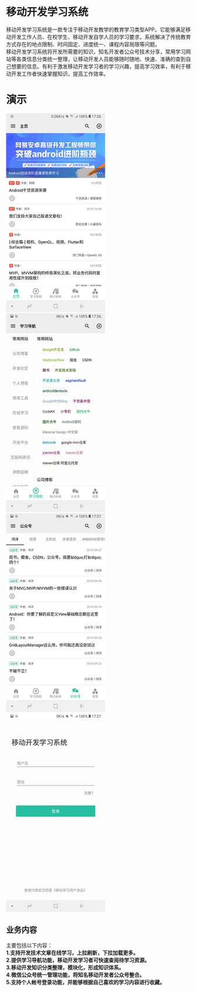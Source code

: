 # 移动开发学习系统
移动开发学习系统是一款专注于移动开发教学的教育学习类型APP。它能够满足移动开发工作人员、在校学生、移动开发自学人员的学习要求，系统解决了传统教育方式存在的地点限制、时间固定、进度统一、课程内容局限等问题。  
移动开发学习系统将开发所需要的知识，知名开发者公众号技术分享，常用学习网站等各类信息分类统一整理，让移动开发人员能够随时随地、快速、准确的查到自己想要的信息。有利于激发移动开发学习者的学习兴趣，提高学习效率，有利于移动开发工作者快速掌握知识，提高工作效率。
# 演示  
![](https://github.com/SunshineXyq/AndroidStudy/blob/master/picture/show1.png)            ![](https://github.com/SunshineXyq/AndroidStudy/blob/master/picture/show2.png)   
![](https://github.com/SunshineXyq/AndroidStudy/blob/master/picture/show3.png)            ![](https://github.com/SunshineXyq/AndroidStudy/blob/master/picture/show4.png) 
## 业务内容
主要包括以下内容：  
**1.支持开发技术文章在线学习，上拉刷新，下拉加载更多。**   
**2.提供学习导航功能，移动开发学习者可快速查阅待学习资源。**  
**3.移动开发知识分类整理，模块化，形成知识体系。**  
**4.微信公众号统一管理功能，将知名移动开发者公众号整合。**  
**5.支持个人帐号登录功能，并能够根据自己喜欢的学习内容进行收藏。**
